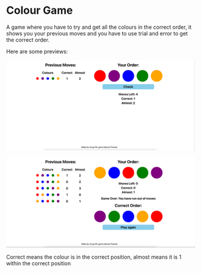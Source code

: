 # Colour Game

A game where you have to try and get all the colours in the correct order, it shows you your previous moves and you have to use trial and error to get the correct order.

Here are some previews:

![Preview1](https://github.com/AryaaSk/Colour-Game/blob/master/Previews/screenshot1.png?raw=true)

![Preview2](https://github.com/AryaaSk/Colour-Game/blob/master/Previews/screenshot2.png?raw=true)

Correct means the colour is in the correct position, almost means it is 1 within the correct position
